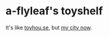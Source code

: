 # a-flyleaf's toyshelf

It's like [toyhou.se](https://toyhou.se/), but [my city now](https://a-flyleaf.github.io/toyshelf/).